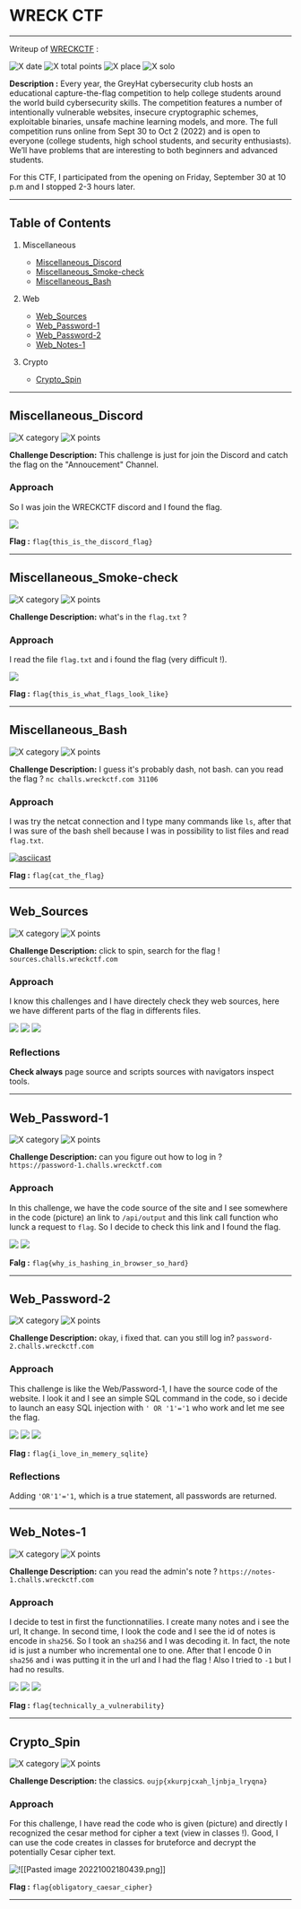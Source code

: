 # WRECK CTF

---

Writeup of  [WRECKCTF](<https://wreckctf.com/>) :

![X date](https://img.shields.io/badge/date-30/09/2022-yellow.svg)
![X total points](https://img.shields.io/badge/total_points-888-blue.svg)
![X place](https://img.shields.io/badge/place-258th-purple.svg)
![X solo](https://img.shields.io/badge/team-alone-orange.svg)

**Description :** Every year, the GreyHat cybersecurity club hosts an educational capture-the-flag competition to help college students around the world build cybersecurity skills. The competition features a number of intentionally vulnerable websites, insecure cryptographic schemes, exploitable binaries, unsafe machine learning models, and more. The full competition runs online from Sept 30 to Oct 2 (2022) and is open to everyone (college students, high school students, and security enthusiasts). We’ll have problems that are interesting to both beginners and advanced students.

For this CTF, I participated from the opening on Friday, September 30 at 10 p.m and I stopped 2-3 hours later.

---

## **Table of Contents**

1. Miscellaneous
   
   - [Miscellaneous_Discord](#Miscellaneous_Discord)
   - [Miscellaneous_Smoke-check](#Miscellaneous_Smoke-check)
   - [Miscellaneous_Bash](#Miscellaneous_Bash)

2. Web
   
   - [Web_Sources](#Web_Sources)
   - [Web_Password-1](#Web_Password-1)
   - [Web_Password-2](#Web_Password-2)
   - [Web_Notes-1](#Web_Notes-1)

3. Crypto
   
   - [Crypto_Spin](#Crypto_Spin)

---

## Miscellaneous_Discord

![X category](https://img.shields.io/badge/category-misc-blue.svg)
![X points](https://img.shields.io/badge/points-1-green.svg)

**Challenge Description:**  This challenge is just for join the Discord and catch the flag on the "Annoucement" Channel.

### Approach

So I was join the WRECKCTF discord and I found the flag.

**![](https://lh5.googleusercontent.com/IyzwdctQmK2MI-Ou49OuqAqTZ9GMsYLijjKParaJg5vdrUk5AgUsMpKlZhiiOOKoCshP8GQjK-TmV92V38RVCTtY4i3_TOi0whEQ9jaCHYW-Yyr8vkhE7ZK5eKHp-hh71zCz19Rqn4egj55DveMpMIGAm1v8V8h9To9Zi3qznmT3mJow5kxEiuWS2A)**

**Flag :** `flag{this_is_the_discord_flag}`

---

## Miscellaneous_Smoke-check

![X category](https://img.shields.io/badge/category-misc-blue.svg)
![X points](https://img.shields.io/badge/points-1-green.svg)

**Challenge Description:** what's in the `flag.txt` ?

### Approach

I read the file `flag.txt` and i found the flag (very difficult !).

**![](https://lh3.googleusercontent.com/6neOk4WevSmyyVmO3AEvbDUhyMlxhUnWsuzXoZEI_T5mZlvOTBnBr1bm_UCTRtLhUrPsytlAQJaFF8OUKa30It6T9AbL-UvMd-wvsSpXbXSb8Y5HyYc2-Ic0BkIyp_3Q4D5fFr7uboKX_4W7lcLEafn_J8NAEITiUo-NqXa2ieaJ4qpwOFhUAOsfbw)**

**Flag :** `flag{this_is_what_flags_look_like}`

---

## Miscellaneous_Bash

![X category](https://img.shields.io/badge/category-misc-blue.svg)
![X points](https://img.shields.io/badge/points-112-green.svg)

**Challenge Description:** I guess it's probably dash, not bash. can you read the flag ?
`nc challs.wreckctf.com 31106`

### Approach

I was try the netcat connection and I type many commands like `ls`, after that I was sure of the bash shell because I was in possibility to list files and read `flag.txt`.

[![asciicast](https://asciinema.org/a/lg8Z8SHBiTwVfyjbQZEIaedVv.svg)](https://asciinema.org/a/lg8Z8SHBiTwVfyjbQZEIaedVv)

**Flag :** `flag{cat_the_flag}`

---

## Web_Sources

![X category](https://img.shields.io/badge/category-web-blue.svg)
![X points](https://img.shields.io/badge/points-100-green.svg)

**Challenge Description:** click to spin, search for the flag !
`sources.challs.wreckctf.com`

### Approach

I know this challenges and I have directely check they web sources, here we have different parts of the flag in differents files.

**![](https://lh6.googleusercontent.com/SZBQda3E0fBXwplp-vAXZCYPHcLVKq1_pC3KMNfnwmkWMM4m9pAay4GMiMTQlhuVT9IsZPEVEFczoLNzaB3Svae-MMckC-XJrBgbesUDfx3fjLvDpcrOi_L645jYlhDeZDvI9N5Cz4eW16GZrlfN-8l8YPvS0m_RoHvsWtbiY_jLNbCiLKuSi_2VOQ)**
**![](https://lh4.googleusercontent.com/5kCYh93q1Wxch2VpBAhISm_Z7LnQMp6A8vgYSJtdOMbDm5pGjgS1BTkODaH9hyPKKiPt--6_v-CSRmH1tPY2HYTNqPWiTJOXqclG_l4EHzSIA--UkcmXEt_h-cXt5Q8-Mr3sLUu1kmA46UgRcsVBI-Jh8QKiKyiEjkGVw5X3QKbfrCLW5yspygopNg)**
**![](https://lh3.googleusercontent.com/oN2n_GpUP0SHSm1o38aAZNeeUZiEyhJNb8hp03979OG8pRKo61eOUI1GQT3T9mOuVzi68sTIDNupD9TAaFypnQzIlxebmKtmvRBOQ_HBy-wNNVWxEfu4tMDpuK2gi5Allc8jadTMEnF-AhqyaAwRG2g45M0QzTirwiRallrYQad2kzf78tfMeTa47w)**

### Reflections

**Check always** page source and scripts sources with navigators inspect tools.

---

## Web_Password-1

![X category](https://img.shields.io/badge/category-web-blue.svg)
![X points](https://img.shields.io/badge/points-130-green.svg)

**Challenge Description:** can you figure out how to log in ?
`https://password-1.challs.wreckctf.com`

### Approach

In this challenge, we have the code source of the site and I see somewhere in the code (picture) an link to `/api/output` and this link call function who lunck a request to `flag`. So I decide to check this link and I found the flag.

**![](https://lh4.googleusercontent.com/Cf5RkRxVNAL2EAH7x0RcyZy3BcVRXVAtAoOvIEZmHsNek0zzOeBT86BFavKh9AK-Y-h6qAxx0ualIaTonHrWXtNTI3pdN9dYp7hGOBg9sZVEOqsk5MmeCVUCZkEzHSwSmKbFi9WfCbe9oILWHN4shjNMgNJOaJ6AJqp49FgHd1IONNvVwKey6whC9Q)**
**![](https://lh4.googleusercontent.com/s41kY_7K20Q80B-1M_grTPDzI1mzLrB8XIPFiG-rQGYmcPUY3Yx376A63cma67wxIgi5I63eS1wBfWDA4Ja9Ui7FdvmIOSYi73VY7slnTElsF-7NjvReYAkckdN_bGnd7ygtfehldEYjbZ4RG0HOYRmCrWjPUH08NJpqJsB01vacsZrVNEPCdUxFIg)**

**Falg :** `flag{why_is_hashing_in_browser_so_hard}`

---

## Web_Password-2

![X category](https://img.shields.io/badge/category-web-blue.svg)
![X points](https://img.shields.io/badge/points-183-green.svg)

**Challenge Description:** okay, i fixed that. can you still log in?
`password-2.challs.wreckctf.com`

### Approach

This challenge is like the Web/Password-1, I have the source code of the website. I look it and I see an simple SQL command in the code, so i decide to launch an easy SQL injection with `' OR '1'='1` who work and let me see the flag.

**![](https://lh3.googleusercontent.com/DPxDDMfveV3oI3zuSG2IvdqolyKvlQ0UIZ8ikHcCat3r77E9fIgtl2J1bN4z7qoSi4l2hMg9BltEkLLnFINuSWoA_JTCrOONYEBucWqU-bI6Lu6OrmeWktUPysoRxGi9IZs9RBNW_1gvdJLxNpC43ugke--UUm_0MBLuO5Qdo_18TS-RJAOr5t69ow)**
**![](https://lh4.googleusercontent.com/EEHXEq3qlxDnEdjPh9ULPV8BB8Sj54mfNchzojS81x6P1-6KIMV9yNSkcb_nMLCmxfjNZqTWMAhZDOlqkzfiY3lf1Hevi7IRok4E4TPm7VIAGALAyfixT5xQtiYIEKF1CKkRqmtXsVqIvkXaQwOcODM-JF2RaL_p21qc8GHPJnQKlb50Hxi8q8OG4A)**
**![](https://lh5.googleusercontent.com/3d0NUjPDfAR1-XM8vpgvKiYdN3n92NEeLFeQWWCKcjqxfpiNAxhwgRQDq-Jf0a1-DPay9geIAAK8tpnr2z-fTelKtEi8BM6sOeQYljNT4eJ-djflke0oILvwhmQiXs5eY4epq5RjcXP3_ywCZ841X_nWT9otLxYXF2zYaVLtljzjqjIDQi1Rvgm13w)**

**Flag :** `flag{i_love_in_memery_sqlite}`

### Reflections

Adding `'OR'1'='1`, which is a true statement, all passwords are returned.

---

## Web_Notes-1

![X category](https://img.shields.io/badge/category-web-blue.svg)
![X points](https://img.shields.io/badge/points-245-green.svg)

**Challenge Description:** can you read the admin's note ?
`https://notes-1.challs.wreckctf.com`

### Approach

I decide to test in first the functionnatilies. I create many notes and i see the url, It change. In second time, I look the code and I see the id of notes is encode in `sha256`. So I took an `sha256` and I was decoding it. In fact, the note id is just a number who incremental one to one. After that I encode 0 in `sha256` and i was putting it in the url and I had the flag !
Also I tried to `-1` but I had no results.

**![](https://lh3.googleusercontent.com/Yj-JGksjg9pMLqoJe-AlBHrCFl7_mqCkNvpSbxMm6o7LUFH5HZWIAKKyupRhj1zPWQ_1De2twzIx4LUSLWJvJJ31ua_8m-17NAb0nHfTGwtcvE44sdZzOHI8UedMbfucI4PWqQrYxFaZok2nbRnvfqBvKg225ibbR9Ad7LBV49GYtZRF2qYAyOSptg)**
**![](https://lh5.googleusercontent.com/idH3JzUsLlx8w7itl6DlSeMdaENTDpLibpdiWu4jLUCg_tgjOJMg7q22tfiOP-F7uXNM3OiF62q__zPnCggu8bJI7p0ug5IifI9wt536boH2Bepd7Mk4JW-iUz9Kszje_y-4FuC0E9IcFI7NA5bk6fcxXJjprblRvGcyCK6IZGwABW7bG3UsAfqFbQ)**
**![](https://lh4.googleusercontent.com/ZajDEgh2PO3h2tq78nwKIkrGpKVufEC69H6aEehkmh7rEIDetNToAtCtXe-Ce4Rmi73DCtrQFzApAxMbrSOuxC0Ao0V2P2HKq5jKLFdxlsPMZLQWZRw09bcJTUnCg6AwRjE5zcL40rIHSRpPLSdeJSGAtC505r-VJPwPpePDhW1lbkA91_-IbXNanQ)**

**Flag :** `flag{technically_a_vulnerability}`

---

## Crypto_Spin

![X category](https://img.shields.io/badge/category-crypto-blue.svg)
![X points](https://img.shields.io/badge/points-116-green.svg)

**Challenge Description:** the classics.
`oujp{xkurpjcxah_ljnbja_lryqna}`

### Approach

For this challenge, I have read the code who is given (picture) and directly I recognized the cesar method for cipher a text (view in classes !). Good, I can use the code creates in classes for bruteforce and decrypt the potentially Cesar cipher text.

![![[Pasted image 20221002180439.png]]](Pasted%20image%2020221002180439.png)

**Flag :** `flag{obligatory_caesar_cipher}`

---
